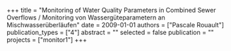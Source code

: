 +++
title = "Monitoring of Water Quality Parameters in Combined Sewer Overflows / Monitoring von Wassergüteparametern an Mischwasserüberläufen"
date = 2009-01-01
authors = ["Pascale Rouault"]
publication_types = ["4"]
abstract = ""
selected = false
publication = ""
projects = ["monitor1"]
+++

